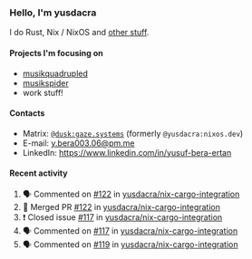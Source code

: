 ### Hello, I'm yusdacra

I do Rust, Nix / NixOS and [other stuff](https://gaze.systems/).

#### Projects I'm focusing on

- [musikquadrupled](https://github.com/yusdacra/musikquadrupled)
- [musikspider](https://github.com/yusdacra/musikspider)
- work stuff!

#### Contacts

- Matrix: [`@dusk:gaze.systems`](https://matrix.to/#/@dusk:gaze.systems) (formerly `@yusdacra:nixos.dev`)
- E-mail: y.bera003.06@pm.me
- LinkedIn: https://www.linkedin.com/in/yusuf-bera-ertan

#### Recent activity

<!--START_SECTION:activity-->
1. 🗣 Commented on [#122](https://github.com/yusdacra/nix-cargo-integration/issues/122) in [yusdacra/nix-cargo-integration](https://github.com/yusdacra/nix-cargo-integration)
2. 🎉 Merged PR [#122](https://github.com/yusdacra/nix-cargo-integration/pull/122) in [yusdacra/nix-cargo-integration](https://github.com/yusdacra/nix-cargo-integration)
3. ❗️ Closed issue [#117](https://github.com/yusdacra/nix-cargo-integration/issues/117) in [yusdacra/nix-cargo-integration](https://github.com/yusdacra/nix-cargo-integration)
4. 🗣 Commented on [#117](https://github.com/yusdacra/nix-cargo-integration/issues/117) in [yusdacra/nix-cargo-integration](https://github.com/yusdacra/nix-cargo-integration)
5. 🗣 Commented on [#119](https://github.com/yusdacra/nix-cargo-integration/issues/119) in [yusdacra/nix-cargo-integration](https://github.com/yusdacra/nix-cargo-integration)
<!--END_SECTION:activity-->
